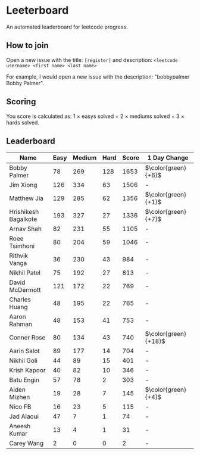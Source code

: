 # Leeterboard

An automated leaderboard for leetcode progress.

## How to join

Open a new issue with the title: `[register]` and description:
`<leetcode username> <first name> <last name>`

For example, I would open a new issue with the description: "bobbypalmer Bobby Palmer".

## Scoring

You score is calculated as:
1 $\times$ easys solved + 2 $\times$ mediums solved + 3 $\times$ hards solved.

## Leaderboard
| Name | Easy | Medium | Hard | Score | 1 Day Change |
| --- | --- | --- | --- | --- | --- |
| Bobby Palmer | 78 | 269 | 128 | 1653 | $\color{green}{+6}$ |
| Jim Xiong | 126 | 334 | 63 | 1506 | - |
| Matthew Jia | 129 | 285 | 62 | 1356 | $\color{green}{+1}$ |
| Hrishikesh Bagalkote | 193 | 327 | 27 | 1336 | $\color{green}{+7}$ |
| Arnav Shah | 82 | 231 | 55 | 1105 | - |
| Roee Tsimhoni | 80 | 204 | 59 | 1046 | - |
| Rithvik Vanga | 36 | 230 | 43 | 984 | - |
| Nikhil Patel | 75 | 192 | 27 | 813 | - |
| David McDermott | 121 | 172 | 22 | 769 | - |
| Charles Huang | 48 | 195 | 22 | 765 | - |
| Aaron Rahman | 48 | 153 | 41 | 753 | - |
| Conner Rose | 80 | 134 | 43 | 740 | $\color{green}{+18}$ |
| Aarin Salot | 89 | 177 | 14 | 704 | - |
| Nikhil Goli | 44 | 89 | 15 | 401 | - |
| Krish Kapoor | 40 | 82 | 10 | 346 | - |
| Batu Engin | 57 | 78 | 2 | 303 | - |
| Aiden Mizhen | 19 | 28 | 7 | 145 | $\color{green}{+4}$ |
| Nico FB | 16 | 23 | 5 | 115 | - |
| Jad Alaoui | 47 | 7 | 1 | 74 | - |
| Aneesh Kumar | 13 | 4 | 1 | 31 | - |
| Carey Wang | 2 | 0 | 0 | 2 | - |
